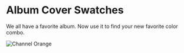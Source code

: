 # Album Cover Swatches

We all have a favorite album. Now use it to find your new favorite color combo.

![Channel Orange](https://assets.bigcartel.com/product_images/262110113/frank-o-swatch-2.jpg?auto=format&fit=max&h=1000&w=1000)
